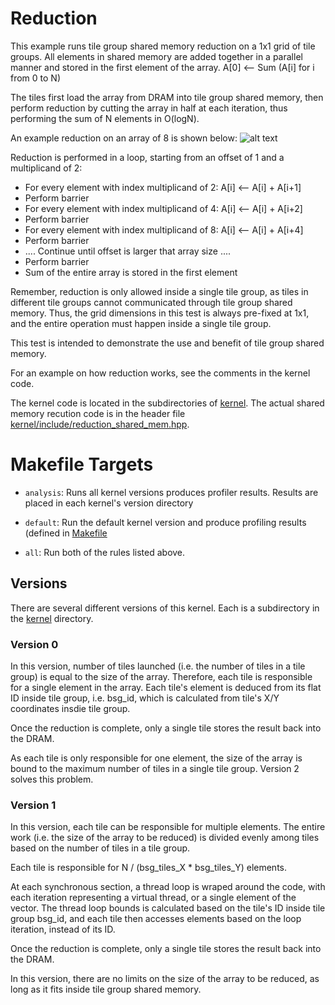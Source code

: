 # Reduction

This example runs tile group shared memory reduction on a 1x1 grid 
of tile groups. All elements in shared memory are added together in 
a parallel manner and stored in the first element of the array. 
A[0] <-- Sum (A[i] for i from 0 to N)

The tiles first load the array from DRAM into tile group shared memory,
then perform reduction by cutting the array in half at each iteration,
thus performing the sum of N elements in O(logN).

An example reduction on an array of 8 is shown below:
![alt text](https://github.com/drichmond/baseline/blob/reduction_shared_mem/examples/reduction_shared_mem/images/reduction.PNG "Reduction Example")

Reduction is performed in a loop, starting from an offset of 1 and a multiplicand of 2:
- For every element with index multiplicand of 2: A[i] <-- A[i] + A[i+1]
- Perform barrier 
- For every element with index multiplicand of 4: A[i] <-- A[i] + A[i+2]
- Perform barrier 
- For every element with index multiplicand of 8: A[i] <-- A[i] + A[i+4]
- Perform barrier 
- .... Continue until offset is larger that array size ....
- Perform barrier 
- Sum of the entire array is stored in the first element

Remember, reduction is only allowed inside a single tile group, as tiles in 
different tile groups cannot communicated through tile group shared memory. 
Thus, the grid dimensions in this test is always pre-fixed at 1x1, and the 
entire operation must happen inside a single tile group.

This test is intended to demonstrate the use and benefit of tile group shared 
memory.

For an example on how reduction works, see the comments in the kernel code.

The kernel code is located in the subdirectories of [kernel](kernel). The actual
shared memory recution code is in the header file
[kernel/include/reduction_shared_mem.hpp](kernel/include/reduction_shared_mem.hpp). 


# Makefile Targets

- `analysis`: Runs all kernel versions produces profiler results. Results are
  placed in each kernel's version directory

- `default`: Run the default kernel version and produce profiling results
  (defined in [Makefile](Makefile)

- `all`: Run both of the rules listed above.

## Versions

There are several different versions of this kernel. Each is a subdirectory in
the [kernel](kernel) directory.

### Version 0

In this version, number of tiles launched (i.e. the number of tiles in a tile group) 
is equal to the size of the array. Therefore, each tile is responsible for a single 
element in the array. Each tile's element is deduced from its flat ID inside tile 
group, i.e. bsg_id, which is calculated from tile's X/Y coordinates insdie tile group.

Once the reduction is complete, only a single tile stores the result back into the DRAM. 

As each tile is only responsible for one element, the size of the array is bound to 
the maximum number of tiles in a single tile group. Version 2 solves this problem.

### Version 1

In this version, each tile can be responsible for multiple elements. The entire work 
(i.e. the size of the array to be reduced) is divided evenly among tiles based on the 
number of tiles in a tile group.

Each tile is responsible for N / (bsg_tiles_X * bsg_tiles_Y) elements.

At each synchronous section, a thread loop is wraped around the code, with each 
iteration representing a virtual thread, or a single element of the vector. 
The thread loop bounds is calculated based on the tile's ID inside tile group 
bsg_id, and each tile then accesses elements based on the loop iteration, instead 
of its ID.

Once the reduction is complete, only a single tile stores the result back into 
the DRAM. 

In this version, there are no limits on the size of the array to be reduced, as 
long as it fits inside tile group shared memory.

